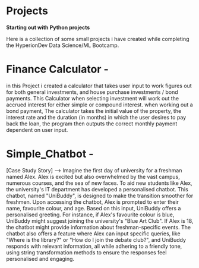 # Projects
**Starting out with Python projects**

Here is a collection of some small projects i have created while completing the HyperionDev
Data Science/ML Bootcamp. 

# Finance Calculator - 
in this Project i created a calculator that takes user input to work
figures out for both general investments, and house purchase investments / bond payments.
This Calculator when selecting investment will work out the accrued interest for either simple
or compound interest. when working out a bond payment, The calculator takes the initial value of
the property, the interest rate and the duration (in months) in which the user desires to pay 
back the loan, the program then outputs the correct monthly payment dependent on user input. 

# Simple_Chatbot -
[Case Study Story] --> Imagine the first day of university for a freshman named Alex. 
Alex is excited but also overwhelmed by the vast campus, numerous courses, and the sea of new faces. 
To aid new students like Alex, the university's IT department has developed a personalised chatbot. 
This chatbot, named "UniBuddy", is designed to make the transition smoother for freshmen.
Upon accessing the chatbot, Alex is prompted to enter their name, favourite colour, and age. 
Based on this input, UniBuddy offers a personalised greeting.
For instance, if Alex's favourite colour is blue,
    UniBuddy might suggest joining the university's "Blue Art Club".
If Alex is 18, the chatbot might provide information about freshman-specific events.
The chatbot also offers a feature where Alex can input specific queries, like "Where is the library?"
    or "How do I join the debate club?", 
        and UniBuddy responds with relevant information, all while adhering to a friendly tone,
        using string transformation methods to ensure the responses feel personalised and engaging.
